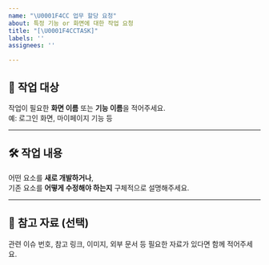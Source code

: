 ```yaml
---
name: "\U0001F4CC 업무 할당 요청"
about: 특정 기능 or 화면에 대한 작업 요청
title: "[\U0001F4CCTASK]"
labels: ''
assignees: ''

---
```


## 🧩 작업 대상

작업이 필요한 **화면 이름** 또는 **기능 이름**을 적어주세요.  
예: 로그인 화면, 마이페이지 기능 등

---

## 🛠️ 작업 내용

어떤 요소를 **새로 개발하거나**,  
기존 요소를 **어떻게 수정해야 하는지** 구체적으로 설명해주세요.

---

## 🔗 참고 자료 (선택)

관련 이슈 번호, 참고 링크, 이미지, 외부 문서 등 필요한 자료가 있다면 함께 적어주세요.
